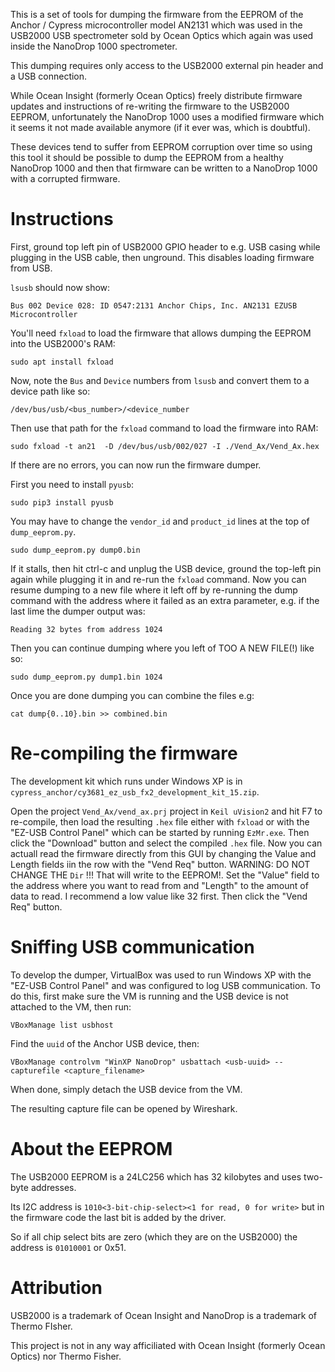
This is a set of tools for dumping the firmware from the EEPROM of the Anchor / Cypress microcontroller model AN2131 which was used in the USB2000 USB spectrometer sold by Ocean Optics which again was used inside the NanoDrop 1000 spectrometer.

This dumping requires only access to the USB2000 external pin header and a USB connection.

While Ocean Insight (formerly Ocean Optics) freely distribute firmware updates and instructions of re-writing the firmware to the USB2000 EEPROM, unfortunately the NanoDrop 1000 uses a modified firmware which it seems it not made available anymore (if it ever was, which is doubtful).

These devices tend to suffer from EEPROM corruption over time so using this tool it should be possible to dump the EEPROM from a healthy NanoDrop 1000 and then that firmware can be written to a NanoDrop 1000 with a corrupted firmware.

# Instructions

First, ground top left pin of USB2000 GPIO header to e.g. USB casing while plugging in the USB cable, then unground. This disables loading firmware from USB.

`lsusb` should now show:

```
Bus 002 Device 028: ID 0547:2131 Anchor Chips, Inc. AN2131 EZUSB Microcontroller
```

You'll need `fxload` to load the firmware that allows dumping the EEPROM into the USB2000's RAM:

```
sudo apt install fxload
```

Now, note the `Bus` and `Device` numbers from `lsusb` and convert them to a device path like so:

```
/dev/bus/usb/<bus_number>/<device_number
```

Then use that path for the `fxload` command to load the firmware into RAM:

```
sudo fxload -t an21  -D /dev/bus/usb/002/027 -I ./Vend_Ax/Vend_Ax.hex
```

If there are no errors, you can now run the firmware dumper.

First you need to install `pyusb`:

```
sudo pip3 install pyusb
```

You may have to change the `vendor_id` and `product_id` lines at the top of `dump_eeprom.py`.

```
sudo dump_eeprom.py dump0.bin
```

If it stalls, then hit ctrl-c and unplug the USB device, ground the top-left pin again while plugging it in and re-run the `fxload` command. Now you can resume dumping to a new file where it left off by re-running the dump command with the address where it failed as an extra parameter, e.g. if the last lime the dumper output was:

```
Reading 32 bytes from address 1024
```

Then you can continue dumping where you left of TOO A NEW FILE(!) like so:

```
sudo dump_eeprom.py dump1.bin 1024
```

Once you are done dumping you can combine the files e.g:

```
cat dump{0..10}.bin >> combined.bin
```

# Re-compiling the firmware

The development kit which runs under Windows XP is in `cypress_anchor/cy3681_ez_usb_fx2_development_kit_15.zip`.

Open the project `Vend_Ax/vend_ax.prj` project in `Keil uVision2` and hit F7 to re-compile, then load the resulting `.hex` file either with `fxload` or with the "EZ-USB Control Panel" which can be started by running `EzMr.exe`. Then click the "Download" button and select the compiled `.hex` file. Now you can actuall read the firmware directly from this GUI by changing the Value and Length fields iin the row with the "Vend Req" button. WARNING: DO NOT CHANGE THE `Dir` !!! That will write to the EEPROM!. Set the "Value" field to the address where you want to read from and "Length" to the amount of data to read. I recommend a low value like 32 first. Then click the "Vend Req" button.

# Sniffing USB communication

To develop the dumper, VirtualBox was used to run Windows XP with the "EZ-USB Control Panel" and was configured to log USB communication. To do this, first make sure the VM is running and the USB device is not attached to the VM, then run:

```
VBoxManage list usbhost
```

Find the `uuid` of the Anchor USB device, then:

```
VBoxManage controlvm "WinXP NanoDrop" usbattach <usb-uuid> --capturefile <capture_filename>
```

When done, simply detach the USB device from the VM.

The resulting capture file can be opened by Wireshark.

# About the EEPROM

The USB2000 EEPROM is a 24LC256 which has 32 kilobytes and uses two-byte addresses.

Its I2C address is `1010<3-bit-chip-select><1 for read, 0 for write>` but in the firmware code the last bit is added by the driver.

So if all chip select bits are zero (which they are on the USB2000) the address is `01010001` or 0x51.

# Attribution

USB2000 is a trademark of Ocean Insight and NanoDrop is a trademark of Thermo FIsher.

This project is not in any way afficiliated with Ocean Insight (formerly Ocean Optics) nor Thermo Fisher. 
